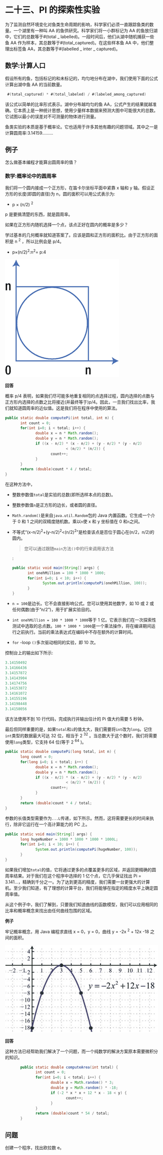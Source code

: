 # 二十三、PI 的探索性实验

为了监测自然环境变化对鱼类生命周期的影响，科学家们必须一直跟踪鱼类的数量。一个湖里有一种叫 AA 的鱼供研究。科学家们将一小群标记为 AA 的鱼放归湖中，它们的总数等于#(total _ labelled)。一段时间后，他们从湖中随机捕获一些鱼 AA 作为样本，其总数等于#(total_captured)。在这些样本鱼 AA 中，他们整理出标签鱼 AA，其总数等于#(labelled _ inter _ captured)。

## 数学:计算人口

假设所有的鱼，包括标记的和未标记的，均匀地分布在湖中，我们使用下面的公式计算出湖中鱼 AA 的当前数量。

```java
 #(total_captured) * #(total_labeled) / #(labeled_among_captured)

```

该公式以简单的比率形式表示。湖中分布越均匀的鱼 AA，公式产生的结果就越准确。它本质上是一种统计思想，使用少量样本数据来预测大图中可能很大的总数。它试图以最小的误差对不可测量的物体进行测量。

鱼类实验的本质是基于概率论。它也适用于许多其他有趣的问题领域。其中之一是计算圆周率:3.14159.........

## 例子

怎么做基本编程才能算出圆周率的值？

### 数学:概率论中的圆周率

我们将一个圆内接成一个正方形，在笛卡尔坐标平面中紧靠 x 轴和 y 轴。假设正方形的长度(即圆的直径)为 n，圆的面积可以用公式表示为:

*   p × (n/2) <sup>2</sup>

p 是要搞清楚的东西，就是圆周率。

如果在正方形内随机选择一个点，该点正好在圆内的概率是多少？

学过基本的几何概率就知道答案了。应该是圆和正方形的面积比。由于正方形的面积是 n <sup>2</sup> ，所以比例会是 p/4。

*   p×(n/2)<sup>2</sup>:n<sup>2</sup>= p:4

![img/485723_1_En_23_Figa_HTML.png](img/485723_1_En_23_Figa_HTML.png)

**回答**

概率 p/4 表明，如果我们尽可能多地重复相同的点选择过程，圆内选择的点数与正方形内选择的点数之比将接近(并最终等于)p/4。因此，一旦我们找出比率，我们就知道圆周率的近似值。这是我们将在程序中使用的算法。

```java
public static double computePi(int total, int n) {
       int count = 0;
       for(int i=0; i < total; i++) {
              double x = n * Math.random();
              double y = n * Math.random();
              if ((x - n/2) * (x - n/2) + (y - n/2) * (y - n/2)
                            < (n/2) * (n/2)) {
                     count++;
              }
       }
       return (double)count * 4 / total;
}

```

在这种方法中，

*   整数参数值`total`是实验的总数(即所选样本点的总数)。

*   整数参数值`n`是正方形的边长，或者圆的直径。

*   `Math.random()`是来自`java.util.Random`包的 Java 内置函数。它生成一个介于 0 和 1 之间的双精度随机数。乘以`n`使 x 和 y 坐标值在 0 和`n`之间。

*   不等式“(x-n/2)<sup>2</sup>+(y-n/2)<sup>2</sup><(n/2)<sup>2</sup>”是检查该点是否位于圆心在(n/2，n/2)的圆内。

    > 您可以通过跟随`main`方法`()`中的行来调用该方法

    :

    ```java
    public static void main(String[] args) {
           int onehMillion = 100 * 1000 * 1000;
           for(int i=0; i < 10; i++) {
                  System.out.println(computePi(onehMillion, 100));
           }
    }

    ```

*   `n = 100`是边长。它不会直接影响公式。您可以使用其他数字，如 10 或 2 或任何偶数(由于“n/2”)，用于扩展实验目的。

*   `int onehMillion = 100 * 1000 * 1000`等于 1 亿。它表示我们在一次探索性测试中选取的总点数。`100 * 1000 * 1000`是一个乘法操作，将在编译期间运行之前执行。当前的乘法表达式在编码中不存在额外的计算时间。

*   `for` -loop `()`多次驱动相同的实验，即 10 次。

控制台上的输出如下所示:

```java
3.14150492
3.14166436
3.14157872
3.14143904
3.14174756
3.14153872
3.14161072
3.14155196
3.14198448
3.14158056

```

该方法使用不到 10 行代码，完成执行并输出估计的 Pi 值大约需要 5 秒钟。

最后但同样重要的是，如果`total`和`i`的值太大，我们需要将`int`改为`long`。记住`int`类型的数据最大可达 32 位，相当于 2 <sup>32</sup> 。当总数大于这个数时，我们将需要使用`long`类型，它支持 64 位(等于 2 <sup>64</sup> )。

```java
public static double computePi(long total, int n) {
       long count = 0;
       for(long i=0; i < total; i++) {
              double x = n * Math.random();
              double y = n * Math.random();
              if ((x - n/2) * (x - n/2) + (y - n/2) * (y - n/2)
                            < (n/2) * (n/2)) {
                     count++;
              }
       }
       return (double)count * 4 / total;
}

```

参数的长值类型需要作为`...L`传递，如下所示。然而，这将需要更长的时间来执行，除非它运行在一个高计算能力的 PC 上。

```java
public static void main(String[] args) {
       long hugeNumber = 1000 * 1000 * 1000 * 1000L;
       for(int i=0; i < 10; i++) {
              System.out.println(computePi(hugeNumber, 100));
       }
}

```

如果我们增加`total`的值，它将通过更多的点覆盖更多的区域，并返回更精确的圆周率结果。对于我们在这个程序中选择的 1 亿个点，它几乎保证找出 Pi = 3.141...，精确到千分之一。为了达到更高的精度，我们需要一台更强大的计算机。至少我们知道，有了理想的计算平台，我们将能够在指定的精度水平上确定圆周率值。

从这个例子中，我们了解到，只要我们知道曲线的函数模型，我们可以应用相同的比率和概率概念来找出由任何曲线包围的区域。

**例子**

牢记概率概念，用 Java 编程求直线 x = 0，y = 0，曲线 y = -2x <sup>2</sup> + 12x -18 之间的面积。

![img/485723_1_En_23_Figb_HTML.jpg](img/485723_1_En_23_Figb_HTML.jpg)

**回答**

这种方法已经帮助我们解决了一个问题，而一个纯数学的解决方案原本需要微积分的知识。

```java
       public static double computeArea(int total) {
              int count = 0;
              for(int i=0; i < total; i++) {
                     double x = Math.random() * 3;
                     double y = Math.random() * -18;
                     if (-2 * x * x + 12 * x - 18 < y) {
                            count++;
                     }
              }
              return (double)count * 54 / total;
       }

```

## 问题

创建一个程序，找出欧拉数 e。
